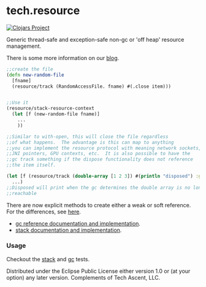 # tech.resource

[![Clojars Project](https://img.shields.io/clojars/v/techascent/tech.resource.svg)](https://clojars.org/techascent/tech.resource)


Generic thread-safe and exception-safe non-gc or 'off heap' resource management.


There is some more information on our [blog](http://techascent.com/blog/generalized-resource-management.html).



```clojure
;;create the file
(defn new-random-file
  [fname]
  (resource/track (RandomAccessFile. fname) #(.close item)))


;;Use it
(resource/stack-resource-context
  (let [f (new-random-file fname)]
    ...
    ))

;;Similar to with-open, this will close the file regardless
;;of what happens.  The advantage is this can map to anything
;;you can implement the resource protocol with meaning network sockets,
;;JNI pointers, GPU contexts, etc.  It is also possible to have the
;;gc track something if the dispose functionality does not reference
;;the item itself.

(let [f (resource/track (double-array [1 2 3]) #(println "disposed") :gc)]
  ...)
;;Disposed will print when the gc determines the double array is no longer
;;reachable
```


There are now explicit methods to create either a weak or soft reference.
For the differences, see 
[here](https://stackoverflow.com/questions/299659/whats-the-difference-between-softreference-and-weakreference-in-java).

* [gc reference documentation and implementation](https://github.com/techascent/tech.resource/blob/master/src/tech/resource/gc.clj).
* [stack documentation and implementation](https://github.com/techascent/tech.resource/blob/master/src/tech/resource/stack.clj).


### Usage


Checkout the [stack](test/tech/resource_test.clj) and 
[gc](test/tech/gc_resource_test.clj) tests.




Distributed under the Eclipse Public License either version 1.0 or (at
your option) any later version.  Complements of Tech Ascent, LLC.
